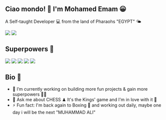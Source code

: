 ## Ciao mondo! 👋 I'm Mohamed Emam 😀
A Self-taught Developer 💻 from the land of Pharaohs "EGYPT" 🌤

[<img src="https://img.shields.io/badge/LinkedIn-282C34?logo=linkedin&logoColor=0077B5" />](https://www.linkedin.com/in/realMohamedEmam)
[<img src="https://img.shields.io/badge/Codepen-282C34?logo=codepen" />](https://codepen.io/realMohamedEmam)

## Superpowers 💪
<p>
<img src="https://img.shields.io/badge/HTML-282C34?logo=html5" />
<img src="https://img.shields.io/badge/CSS-282C34?logo=css3&logoColor=1572B6" />
<img src="https://img.shields.io/badge/JavaScript-282C34?logo=javascript" />
<img src="https://img.shields.io/badge/SASS-282C34?logo=sass" />
<img src="https://img.shields.io/badge/Git-282C34?logo=git" />
</p>

## Bio 📖
- 🔭 I’m currently working on building more fun projects & gain more superpowers 🐱‍🏍
- 💬 Ask me about CHESS ♟ It's the Kings' game and I'm in love with it 🤩
- ⚡ Fun fact: I'm back again to Boxing 🥊 and working out daily, maybe one day i will be the next "MUHAMMAD ALI" 
